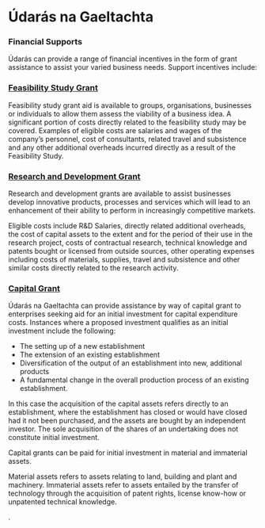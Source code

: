 # Údarás na Gaeltachta

### Financial Supports

Údarás can provide a range of financial incentives in the form of grant assistance to assist your varied business needs. Support incentives include:

### [Feasibility Study Grant](http://www.udaras.ie/en/forbairt-fiontraiochta/cunamh-airgid/deontas-staidear-feidearthachta)
Feasibility study grant aid is available to groups, organisations, businesses or individuals to allow them assess the viability of a business idea. A significant portion of costs directly related to the feasibility study may be covered. Examples of eligible costs are salaries and wages of the company’s personnel, cost of consultants, related travel and subsistence and any other additional overheads incurred directly as a result of the Feasibility Study.

### [Research and Development Grant](http://www.udaras.ie/en/forbairt-fiontraiochta/cunamh-airgid/deontas-taighde-agus-forbartha)
Research and development grants are available to assist businesses develop innovative products, processes and services which will lead to an enhancement of their ability to perform in increasingly competitive markets.

Eligible costs include R&D Salaries, directly related additional overheads, the cost of capital assets to the extent and for the period of their use in the research project, costs of contractual research, technical knowledge and patents bought or licensed from outside sources, other operating expenses including costs of materials, supplies, travel and subsistence and other similar costs directly related to the research activity.

### [Capital Grant](http://www.udaras.ie/en/forbairt-fiontraiochta/cunamh-airgid/deontas-caipitil)
Údarás na Gaeltachta can provide assistance by way of capital grant to enterprises seeking aid for an initial investment for capital expenditure costs. Instances where a proposed investment qualifies as an initial investment include the following:

* The setting up of a new establishment
* The extension of an existing establishment
* Diversification of the output of an establishment into new, additional products
* A fundamental change in the overall production process of an existing establishment.

In this case the acquisition of the capital assets refers directly to an establishment, where the establishment has closed or would have closed had it not been purchased, and the assets are bought by an independent investor. The sole acquisition of the shares of an undertaking does not constitute initial investment.

Capital grants can be paid for initial investment in material and immaterial assets.

Material assets refers to assets relating to land, building and plant and machinery. Immaterial assets refer to assets entailed by the transfer of technology through the acquisition of patent rights, license know-how or unpatented technical knowledge.

.

